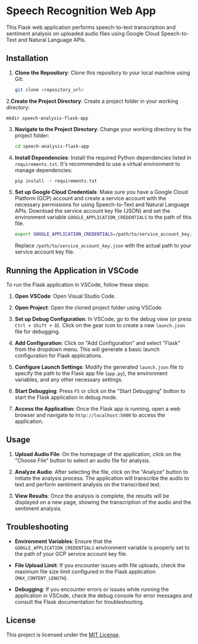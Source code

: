 # Speech Recognition Web App

This Flask web application performs speech-to-text transcription and sentiment analysis on uploaded audio files using Google Cloud Speech-to-Text and Natural Language APIs.

## Installation

1. **Clone the Repository**: Clone this repository to your local machine using Git:

    ```bash
    git clone <repository_url>
    ```

2.**Create the Project Directory**: Create a project folder in your working directory:

    mkdir speech-analysis-flask-app


3. **Navigate to the Project Directory**: Change your working directory to the project folder:

    ```bash
    cd speech-analysis-flask-app
    ```

4. **Install Dependencies**: Install the required Python dependencies listed in `requirements.txt`. It's recommended to use a virtual environment to manage dependencies:

    ```bash
    pip install -r requirements.txt
    ```

5. **Set up Google Cloud Credentials**: Make sure you have a Google Cloud Platform (GCP) account and create a service account with the necessary permissions for using Speech-to-Text and Natural Language APIs. Download the service account key file (JSON) and set the environment variable `GOOGLE_APPLICATION_CREDENTIALS` to the path of this file.

    ```bash
    export GOOGLE_APPLICATION_CREDENTIALS=/path/to/service_account_key.json
    ```

    Replace `/path/to/service_account_key.json` with the actual path to your service account key file.

## Running the Application in VSCode

To run the Flask application in VSCode, follow these steps:

1. **Open VSCode**: Open Visual Studio Code.

2. **Open Project**: Open the cloned project folder using VSCode.

3. **Set up Debug Configuration**: In VSCode, go to the debug view (or press `Ctrl + Shift + D`). Click on the gear icon to create a new `launch.json` file for debugging.

4. **Add Configuration**: Click on "Add Configuration" and select "Flask" from the dropdown menu. This will generate a basic launch configuration for Flask applications.

5. **Configure Launch Settings**: Modify the generated `launch.json` file to specify the path to the Flask app file (`app.py`), the environment variables, and any other necessary settings.

6. **Start Debugging**: Press `F5` or click on the "Start Debugging" button to start the Flask application in debug mode.

7. **Access the Application**: Once the Flask app is running, open a web browser and navigate to `http://localhost:5000` to access the application.

## Usage

1. **Upload Audio File**: On the homepage of the application, click on the "Choose File" button to select an audio file for analysis.

2. **Analyze Audio**: After selecting the file, click on the "Analyze" button to initiate the analysis process. The application will transcribe the audio to text and perform sentiment analysis on the transcribed text.

3. **View Results**: Once the analysis is complete, the results will be displayed on a new page, showing the transcription of the audio and the sentiment analysis.

## Troubleshooting

- **Environment Variables**: Ensure that the `GOOGLE_APPLICATION_CREDENTIALS` environment variable is properly set to the path of your GCP service account key file.

- **File Upload Limit**: If you encounter issues with file uploads, check the maximum file size limit configured in the Flask application (`MAX_CONTENT_LENGTH`).

- **Debugging**: If you encounter errors or issues while running the application in VSCode, check the debug console for error messages and consult the Flask documentation for troubleshooting.

## License

This project is licensed under the [MIT License](LICENSE).
